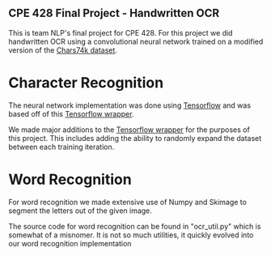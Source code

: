 ## CPE 428 Final Project - Handwritten OCR

This is team NLP's final project for CPE 428.
For this project we did handwritten OCR using a convolutional neural network trained on a modified version of the [Chars74k dataset](http://www.ee.surrey.ac.uk/CVSSP/demos/chars74k/).

# Character Recognition

The neural network implementation was done using [Tensorflow](https://www.tensorflow.org/) and was based off of this [Tensorflow wrapper](https://github.com/mpwillia/Tensorflow-Network-Experiments).

We made major additions to the [Tensorflow wrapper](https://github.com/mpwillia/Tensorflow-Network-Experiments) for the purposes of this project.
This includes adding the ability to randomly expand the dataset between each training iteration.

# Word Recognition

For word recognition we made extensive use of Numpy and Skimage to segment the letters out of the given image.

The source code for word recognition can be found in "ocr_util.py" which is somewhat of a misnomer. It is not so much utilities, it quickly evolved into our word recognition implementation

